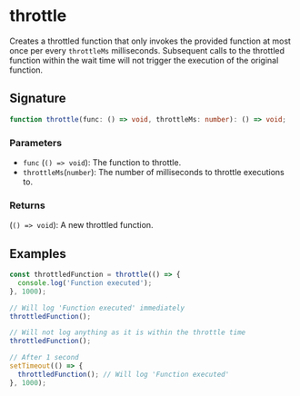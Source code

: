 # throttle

Creates a throttled function that only invokes the provided function at most once
per every `throttleMs` milliseconds. Subsequent calls to the throttled function
within the wait time will not trigger the execution of the original function.


## Signature

```typescript
function throttle(func: () => void, throttleMs: number): () => void;
```

### Parameters 

- `func` (`() => void`): The function to throttle.
- `throttleMs`(`number`): The number of milliseconds to throttle executions to.

### Returns

(`() => void`): A new throttled function.


## Examples

```typescript
const throttledFunction = throttle(() => {
  console.log('Function executed');
}, 1000);

// Will log 'Function executed' immediately
throttledFunction();

// Will not log anything as it is within the throttle time
throttledFunction();

// After 1 second
setTimeout(() => {
  throttledFunction(); // Will log 'Function executed'
}, 1000);
```

